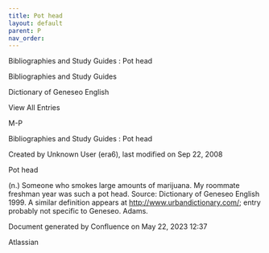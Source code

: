 ```yaml
---
title: Pot head
layout: default
parent: P
nav_order:
---
```


Bibliographies and Study Guides : Pot head

Bibliographies and Study Guides

Dictionary of Geneseo English

View All Entries

M-P

Bibliographies and Study Guides : Pot head

Created by  Unknown User (era6), last modified on Sep 22, 2008

Pot head

(n.) Someone who smokes large amounts of marijuana. My roommate freshman year was such a pot head. Source: Dictionary of Geneseo English 1999. A similar definition appears at http://www.urbandictionary.com/; entry probably not specific to Geneseo. Adams.

Document generated by Confluence on May 22, 2023 12:37

Atlassian
